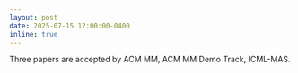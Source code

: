 ```yaml
---
layout: post
date: 2025-07-15 12:00:00-0400
inline: true
---
```


Three papers are accepted by ACM MM, ACM MM Demo Track, ICML-MAS.

